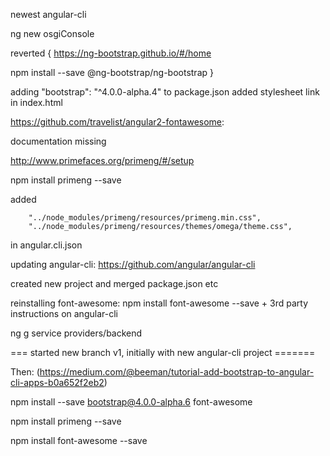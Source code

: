 newest angular-cli

ng new osgiConsole

reverted {
  https://ng-bootstrap.github.io/#/home

  npm install --save @ng-bootstrap/ng-bootstrap
}

adding "bootstrap": "^4.0.0-alpha.4" to package.json
added stylesheet link in index.html

https://github.com/travelist/angular2-fontawesome:
 
  documentation missing

http://www.primefaces.org/primeng/#/setup

  npm install primeng --save

  added

        "../node_modules/primeng/resources/primeng.min.css",
        "../node_modules/primeng/resources/themes/omega/theme.css",

  in angular.cli.json
  
updating angular-cli: https://github.com/angular/angular-cli

created new project and merged package.json etc

reinstalling font-awesome: npm install font-awesome --save + 3rd party instructions on angular-cli

ng g service providers/backend

=== started new branch v1, initially with new angular-cli project =======

Then: (https://medium.com/@beeman/tutorial-add-bootstrap-to-angular-cli-apps-b0a652f2eb2)

npm install --save bootstrap@4.0.0-alpha.6 font-awesome

npm install primeng --save

npm install font-awesome --save